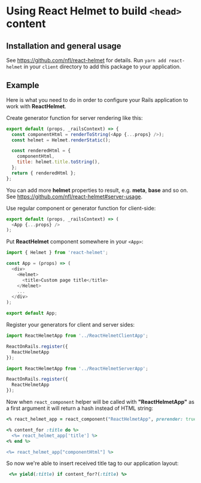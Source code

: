 # Using React Helmet to build `<head>` content

## Installation and general usage
See https://github.com/nfl/react-helmet for details. Run `yarn add react-helmet` in your `client` directory to add this package to your application.

## Example
Here is what you need to do in order to configure your Rails application to work with **ReactHelmet**.

 Create generator function for server rendering like this:

```javascript
export default (props, _railsContext) => {
  const componentHtml = renderToString(<App {...props} />);
  const helmet = Helmet.renderStatic();

  const renderedHtml = {
    componentHtml,
    title: helmet.title.toString(),
  };
  return { renderedHtml };
};
```
You can add more **helmet** properties to result, e.g. **meta**, **base** and so on. See https://github.com/nfl/react-helmet#server-usage.

Use regular component or generator function for client-side:

```javascript
export default (props, _railsContext) => (
  <App {...props} />
);
```

Put **ReactHelmet** component somewhere in your `<App>`:
```javascript
import { Helmet } from 'react-helmet';

const App = (props) => (
  <div>
    <Helmet>
      <title>Custom page title</title>
    </Helmet>
    ...
  </div>
);

export default App;
```
Register your generators for client and server sides:

```javascript
import ReactHelmetApp from '../ReactHelmetClientApp';

ReactOnRails.register({
  ReactHelmetApp
});
```
```javascript
import ReactHelmetApp from '../ReactHelmetServerApp';

ReactOnRails.register({
  ReactHelmetApp
});
```
Now when `react_component` helper will be called with **"ReactHelmetApp"** as a first argument it will return a hash instead of HTML string:
```ruby
<% react_helmet_app = react_component("ReactHelmetApp", prerender: true, props: { hello: "world" }, trace: true) %>

<% content_for :title do %>
  <%= react_helmet_app['title'] %>
<% end %>

<%= react_helmet_app["componentHtml"] %>
```

So now we're able to insert received title tag to our application layout:
```ruby
 <%= yield(:title) if content_for?(:title) %>
```
